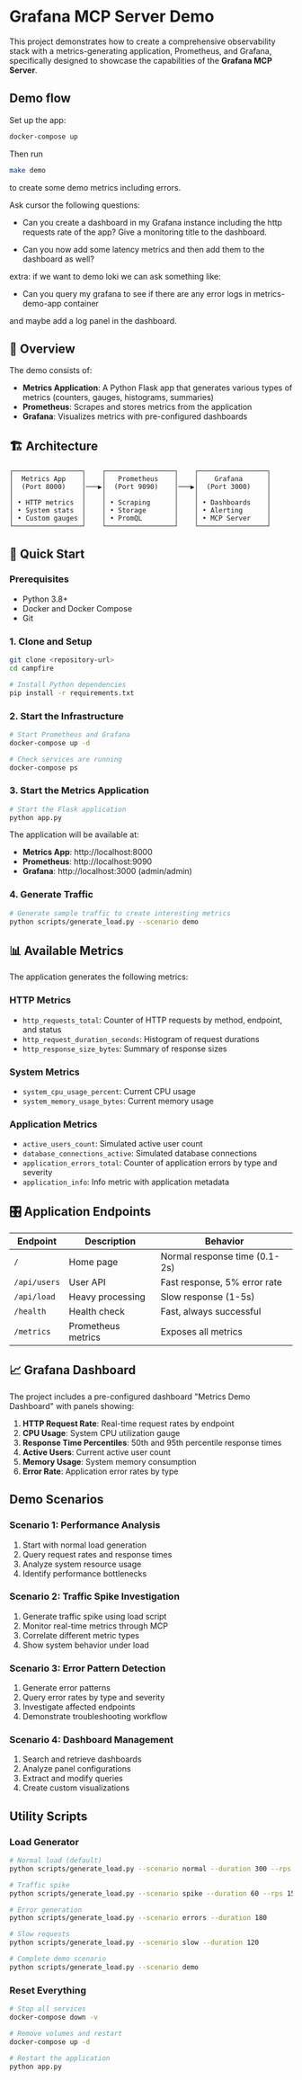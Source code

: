 # Grafana MCP Server Demo

This project demonstrates how to create a comprehensive observability stack with a metrics-generating application, Prometheus, and Grafana, specifically designed to showcase the capabilities of the **Grafana MCP Server**.

## Demo flow

Set up the app:

```bash
docker-compose up
```

Then run

```bash
make demo
```

to create some demo metrics including errors.

Ask cursor the following questions:

- Can you create a dashboard in my Grafana instance including the http requests rate of the app?
Give a monitoring title to the dashboard.

- Can you now add some latency metrics and then add them to the dashboard as well?

extra:
if we want to demo loki we can ask something like:
- Can you query my grafana to see if there are any error logs in metrics-demo-app container

and maybe add a log panel in the dashboard.

## 🎯 Overview

The demo consists of:
- **Metrics Application**: A Python Flask app that generates various types of metrics (counters, gauges, histograms, summaries)
- **Prometheus**: Scrapes and stores metrics from the application
- **Grafana**: Visualizes metrics with pre-configured dashboards

## 🏗️ Architecture

```
┌─────────────────┐    ┌─────────────────┐    ┌─────────────────┐
│  Metrics App    │    │   Prometheus    │    │    Grafana      │
│  (Port 8000)    │───▶│  (Port 9090)    │───▶│  (Port 3000)    │
│                 │    │                 │    │                 │
│ • HTTP metrics  │    │ • Scraping      │    │ • Dashboards    │
│ • System stats  │    │ • Storage       │    │ • Alerting      │
│ • Custom gauges │    │ • PromQL        │    │ • MCP Server    │
└─────────────────┘    └─────────────────┘    └─────────────────┘
```

## 🚀 Quick Start

### Prerequisites

- Python 3.8+
- Docker and Docker Compose
- Git

### 1. Clone and Setup

```bash
git clone <repository-url>
cd campfire

# Install Python dependencies
pip install -r requirements.txt
```

### 2. Start the Infrastructure

```bash
# Start Prometheus and Grafana
docker-compose up -d

# Check services are running
docker-compose ps
```

### 3. Start the Metrics Application

```bash
# Start the Flask application
python app.py
```

The application will be available at:
- **Metrics App**: http://localhost:8000
- **Prometheus**: http://localhost:9090
- **Grafana**: http://localhost:3000 (admin/admin)

### 4. Generate Traffic

```bash
# Generate sample traffic to create interesting metrics
python scripts/generate_load.py --scenario demo
```

## 📊 Available Metrics

The application generates the following metrics:

### HTTP Metrics
- `http_requests_total`: Counter of HTTP requests by method, endpoint, and status
- `http_request_duration_seconds`: Histogram of request durations
- `http_response_size_bytes`: Summary of response sizes

### System Metrics
- `system_cpu_usage_percent`: Current CPU usage
- `system_memory_usage_bytes`: Current memory usage

### Application Metrics
- `active_users_count`: Simulated active user count
- `database_connections_active`: Simulated database connections
- `application_errors_total`: Counter of application errors by type and severity
- `application_info`: Info metric with application metadata

## 🎛️ Application Endpoints

| Endpoint | Description | Behavior |
|----------|-------------|----------|
| `/` | Home page | Normal response time (0.1-2s) |
| `/api/users` | User API | Fast response, 5% error rate |
| `/api/load` | Heavy processing | Slow response (1-5s) |
| `/health` | Health check | Fast, always successful |
| `/metrics` | Prometheus metrics | Exposes all metrics |

## 📈 Grafana Dashboard

The project includes a pre-configured dashboard "Metrics Demo Dashboard" with panels showing:

1. **HTTP Request Rate**: Real-time request rates by endpoint
2. **CPU Usage**: System CPU utilization gauge
3. **Response Time Percentiles**: 50th and 95th percentile response times
4. **Active Users**: Current active user count
5. **Memory Usage**: System memory consumption
6. **Error Rate**: Application error rates by type

## Demo Scenarios

### Scenario 1: Performance Analysis
1. Start with normal load generation
2. Query request rates and response times
3. Analyze system resource usage
4. Identify performance bottlenecks

### Scenario 2: Traffic Spike Investigation
1. Generate traffic spike using load script
2. Monitor real-time metrics through MCP
3. Correlate different metric types
4. Show system behavior under load

### Scenario 3: Error Pattern Detection
1. Generate error patterns
2. Query error rates by type and severity
3. Investigate affected endpoints
4. Demonstrate troubleshooting workflow

### Scenario 4: Dashboard Management
1. Search and retrieve dashboards
2. Analyze panel configurations
3. Extract and modify queries
4. Create custom visualizations

## Utility Scripts

### Load Generator
```bash
# Normal load (default)
python scripts/generate_load.py --scenario normal --duration 300 --rps 3

# Traffic spike
python scripts/generate_load.py --scenario spike --duration 60 --rps 15

# Error generation
python scripts/generate_load.py --scenario errors --duration 180

# Slow requests
python scripts/generate_load.py --scenario slow --duration 120

# Complete demo scenario
python scripts/generate_load.py --scenario demo
```

### Reset Everything
```bash
# Stop all services
docker-compose down -v

# Remove volumes and restart
docker-compose up -d

# Restart the application
python app.py
```
